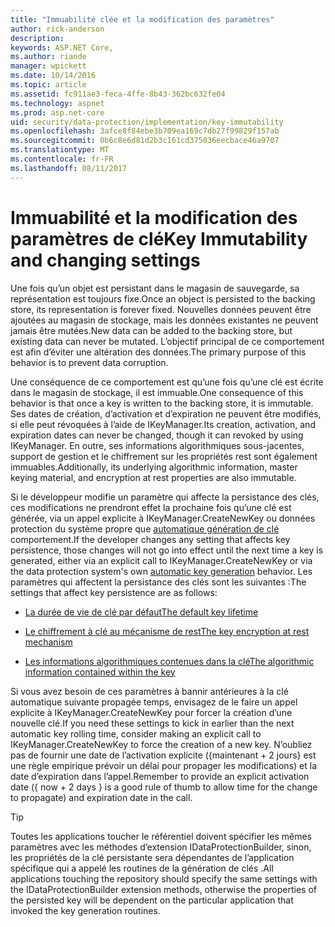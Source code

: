```yaml
---
title: "Immuabilité clée et la modification des paramètres"
author: rick-anderson
description: 
keywords: ASP.NET Core,
ms.author: riande
manager: wpickett
ms.date: 10/14/2016
ms.topic: article
ms.assetid: fc911ae3-feca-4ffe-8b43-362bc632fe04
ms.technology: aspnet
ms.prod: asp.net-core
uid: security/data-protection/implementation/key-immutability
ms.openlocfilehash: 3afce8f84ebe3b709ea169c7db27f99829f157ab
ms.sourcegitcommit: 0b6c8e6d81d2b3c161cd375036eecbace46a9707
ms.translationtype: MT
ms.contentlocale: fr-FR
ms.lasthandoff: 08/11/2017
---
```

# <a name="key-immutability-and-changing-settings"></a><span data-ttu-id="313a3-103">Immuabilité et la modification des paramètres de clé</span><span class="sxs-lookup"><span data-stu-id="313a3-103">Key Immutability and changing settings</span></span>

<span data-ttu-id="313a3-104">Une fois qu’un objet est persistant dans le magasin de sauvegarde, sa représentation est toujours fixe.</span><span class="sxs-lookup"><span data-stu-id="313a3-104">Once an object is persisted to the backing store, its representation is forever fixed.</span></span> <span data-ttu-id="313a3-105">Nouvelles données peuvent être ajoutées au magasin de stockage, mais les données existantes ne peuvent jamais être mutées.</span><span class="sxs-lookup"><span data-stu-id="313a3-105">New data can be added to the backing store, but existing data can never be mutated.</span></span> <span data-ttu-id="313a3-106">L’objectif principal de ce comportement est afin d’éviter une altération des données.</span><span class="sxs-lookup"><span data-stu-id="313a3-106">The primary purpose of this behavior is to prevent data corruption.</span></span>

<span data-ttu-id="313a3-107">Une conséquence de ce comportement est qu’une fois qu’une clé est écrite dans le magasin de stockage, il est immuable.</span><span class="sxs-lookup"><span data-stu-id="313a3-107">One consequence of this behavior is that once a key is written to the backing store, it is immutable.</span></span> <span data-ttu-id="313a3-108">Ses dates de création, d’activation et d’expiration ne peuvent être modifiés, si elle peut révoquées à l’aide de IKeyManager.</span><span class="sxs-lookup"><span data-stu-id="313a3-108">Its creation, activation, and expiration dates can never be changed, though it can revoked by using IKeyManager.</span></span> <span data-ttu-id="313a3-109">En outre, ses informations algorithmiques sous-jacentes, support de gestion et le chiffrement sur les propriétés rest sont également immuables.</span><span class="sxs-lookup"><span data-stu-id="313a3-109">Additionally, its underlying algorithmic information, master keying material, and encryption at rest properties are also immutable.</span></span>

<span data-ttu-id="313a3-110">Si le développeur modifie un paramètre qui affecte la persistance des clés, ces modifications ne prendront effet la prochaine fois qu’une clé est générée, via un appel explicite à IKeyManager.CreateNewKey ou données protection du système propre que [automatique génération de clé](key-management.md#data-protection-implementation-key-management) comportement.</span><span class="sxs-lookup"><span data-stu-id="313a3-110">If the developer changes any setting that affects key persistence, those changes will not go into effect until the next time a key is generated, either via an explicit call to IKeyManager.CreateNewKey or via the data protection system's own [automatic key generation](key-management.md#data-protection-implementation-key-management) behavior.</span></span> <span data-ttu-id="313a3-111">Les paramètres qui affectent la persistance des clés sont les suivantes :</span><span class="sxs-lookup"><span data-stu-id="313a3-111">The settings that affect key persistence are as follows:</span></span>

* [<span data-ttu-id="313a3-112">La durée de vie de clé par défaut</span><span class="sxs-lookup"><span data-stu-id="313a3-112">The default key lifetime</span></span>](key-management.md#data-protection-implementation-key-management)

* [<span data-ttu-id="313a3-113">Le chiffrement à clé au mécanisme de rest</span><span class="sxs-lookup"><span data-stu-id="313a3-113">The key encryption at rest mechanism</span></span>](key-encryption-at-rest.md#data-protection-implementation-key-encryption-at-rest)

* [<span data-ttu-id="313a3-114">Les informations algorithmiques contenues dans la clé</span><span class="sxs-lookup"><span data-stu-id="313a3-114">The algorithmic information contained within the key</span></span>](../configuration/overview.md#data-protection-changing-algorithms)

<span data-ttu-id="313a3-115">Si vous avez besoin de ces paramètres à bannir antérieures à la clé automatique suivante propagée temps, envisagez de le faire un appel explicite à IKeyManager.CreateNewKey pour forcer la création d’une nouvelle clé.</span><span class="sxs-lookup"><span data-stu-id="313a3-115">If you need these settings to kick in earlier than the next automatic key rolling time, consider making an explicit call to IKeyManager.CreateNewKey to force the creation of a new key.</span></span> <span data-ttu-id="313a3-116">N’oubliez pas de fournir une date de l’activation explicite ({maintenant + 2 jours} est une règle empirique prévoir un délai pour propager les modifications) et la date d’expiration dans l’appel.</span><span class="sxs-lookup"><span data-stu-id="313a3-116">Remember to provide an explicit activation date ({ now + 2 days } is a good rule of thumb to allow time for the change to propagate) and expiration date in the call.</span></span>

>[!TIP]
> <span data-ttu-id="313a3-117">Toutes les applications toucher le référentiel doivent spécifier les mêmes paramètres avec les méthodes d’extension IDataProtectionBuilder, sinon, les propriétés de la clé persistante sera dépendantes de l’application spécifique qui a appelé les routines de la génération de clés .</span><span class="sxs-lookup"><span data-stu-id="313a3-117">All applications touching the repository should specify the same settings with the IDataProtectionBuilder extension methods, otherwise the properties of the persisted key will be dependent on the particular application that invoked the key generation routines.</span></span>
